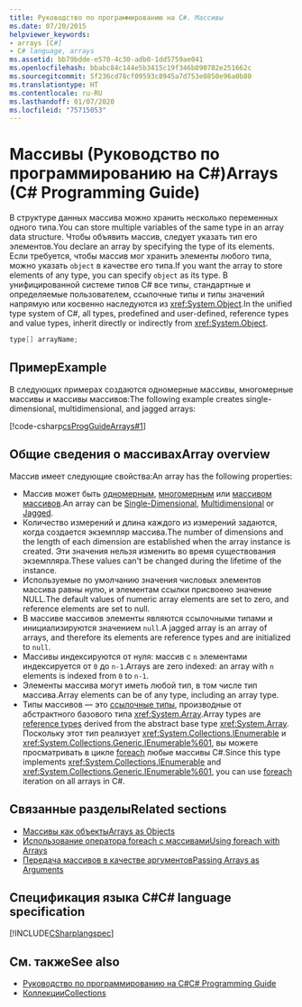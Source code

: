 ```yaml
---
title: Руководство по программированию на C#. Массивы
ms.date: 07/20/2015
helpviewer_keywords:
- arrays [C#]
- C# language, arrays
ms.assetid: bb79bdde-e570-4c30-adb0-1dd5759ae041
ms.openlocfilehash: bbabc84c144e5b3415c19f346b890782e251662c
ms.sourcegitcommit: 5f236cd78cf09593c8945a7d753e0850e96a0b80
ms.translationtype: HT
ms.contentlocale: ru-RU
ms.lasthandoff: 01/07/2020
ms.locfileid: "75715053"
---
```

# <a name="arrays-c-programming-guide"></a><span data-ttu-id="f61b1-102">Массивы (Руководство по программированию на C#)</span><span class="sxs-lookup"><span data-stu-id="f61b1-102">Arrays (C# Programming Guide)</span></span>

<span data-ttu-id="f61b1-103">В структуре данных массива можно хранить несколько переменных одного типа.</span><span class="sxs-lookup"><span data-stu-id="f61b1-103">You can store multiple variables of the same type in an array data structure.</span></span> <span data-ttu-id="f61b1-104">Чтобы объявить массив, следует указать тип его элементов.</span><span class="sxs-lookup"><span data-stu-id="f61b1-104">You declare an array by specifying the type of its elements.</span></span> <span data-ttu-id="f61b1-105">Если требуется, чтобы массив мог хранить элементы любого типа, можно указать `object` в качестве его типа.</span><span class="sxs-lookup"><span data-stu-id="f61b1-105">If you want the array to store elements of any type, you can specify `object` as its type.</span></span> <span data-ttu-id="f61b1-106">В унифицированной системе типов C# все типы, стандартные и определяемые пользователем, ссылочные типы и типы значений напрямую или косвенно наследуются из <xref:System.Object>.</span><span class="sxs-lookup"><span data-stu-id="f61b1-106">In the unified type system of C#, all types, predefined and user-defined, reference types and value types, inherit directly or indirectly from <xref:System.Object>.</span></span>

```csharp
type[] arrayName;
```

## <a name="example"></a><span data-ttu-id="f61b1-107">Пример</span><span class="sxs-lookup"><span data-stu-id="f61b1-107">Example</span></span>

<span data-ttu-id="f61b1-108">В следующих примерах создаются одномерные массивы, многомерные массивы и массивы массивов:</span><span class="sxs-lookup"><span data-stu-id="f61b1-108">The following example creates single-dimensional, multidimensional, and jagged arrays:</span></span>

[!code-csharp[csProgGuideArrays#1](~/samples/snippets/csharp/VS_Snippets_VBCSharp/csProgGuideArrays/CS/Arrays.cs#1)]

## <a name="array-overview"></a><span data-ttu-id="f61b1-109">Общие сведения о массивах</span><span class="sxs-lookup"><span data-stu-id="f61b1-109">Array overview</span></span>

<span data-ttu-id="f61b1-110">Массив имеет следующие свойства:</span><span class="sxs-lookup"><span data-stu-id="f61b1-110">An array has the following properties:</span></span>

- <span data-ttu-id="f61b1-111">Массив может быть [одномерным](single-dimensional-arrays.md), [многомерным](multidimensional-arrays.md) или [массивом массивов](jagged-arrays.md).</span><span class="sxs-lookup"><span data-stu-id="f61b1-111">An array can be [Single-Dimensional](single-dimensional-arrays.md), [Multidimensional](multidimensional-arrays.md) or [Jagged](jagged-arrays.md).</span></span>
- <span data-ttu-id="f61b1-112">Количество измерений и длина каждого из измерений задаются, когда создается экземпляр массива.</span><span class="sxs-lookup"><span data-stu-id="f61b1-112">The number of dimensions and the length of each dimension are established when the array instance is created.</span></span> <span data-ttu-id="f61b1-113">Эти значения нельзя изменить во время существования экземпляра.</span><span class="sxs-lookup"><span data-stu-id="f61b1-113">These values can't be changed during the lifetime of the instance.</span></span>
- <span data-ttu-id="f61b1-114">Используемые по умолчанию значения числовых элементов массива равны нулю, и элементам ссылки присвоено значение NULL.</span><span class="sxs-lookup"><span data-stu-id="f61b1-114">The default values of numeric array elements are set to zero, and reference elements are set to null.</span></span>
- <span data-ttu-id="f61b1-115">В массиве массивов элементы являются ссылочными типами и инициализируются значением `null`.</span><span class="sxs-lookup"><span data-stu-id="f61b1-115">A jagged array is an array of arrays, and therefore its elements are reference types and are initialized to `null`.</span></span>
- <span data-ttu-id="f61b1-116">Массивы индексируются от нуля: массив с `n` элементами индексируется от `0` до `n-1`.</span><span class="sxs-lookup"><span data-stu-id="f61b1-116">Arrays are zero indexed: an array with `n` elements is indexed from `0` to `n-1`.</span></span>
- <span data-ttu-id="f61b1-117">Элементы массива могут иметь любой тип, в том числе тип массива.</span><span class="sxs-lookup"><span data-stu-id="f61b1-117">Array elements can be of any type, including an array type.</span></span>
- <span data-ttu-id="f61b1-118">Типы массивов — это [ссылочные типы](../../language-reference/keywords/reference-types.md), производные от абстрактного базового типа <xref:System.Array>.</span><span class="sxs-lookup"><span data-stu-id="f61b1-118">Array types are [reference types](../../language-reference/keywords/reference-types.md) derived from the abstract base type <xref:System.Array>.</span></span> <span data-ttu-id="f61b1-119">Поскольку этот тип реализует <xref:System.Collections.IEnumerable> и <xref:System.Collections.Generic.IEnumerable%601>, вы можете просматривать в цикле [foreach](../../language-reference/keywords/foreach-in.md) любые массивы C#.</span><span class="sxs-lookup"><span data-stu-id="f61b1-119">Since this type implements <xref:System.Collections.IEnumerable> and <xref:System.Collections.Generic.IEnumerable%601>, you can use [foreach](../../language-reference/keywords/foreach-in.md) iteration on all arrays in C#.</span></span>

## <a name="related-sections"></a><span data-ttu-id="f61b1-120">Связанные разделы</span><span class="sxs-lookup"><span data-stu-id="f61b1-120">Related sections</span></span>

- [<span data-ttu-id="f61b1-121">Массивы как объекты</span><span class="sxs-lookup"><span data-stu-id="f61b1-121">Arrays as Objects</span></span>](arrays-as-objects.md)
- [<span data-ttu-id="f61b1-122">Использование оператора foreach с массивами</span><span class="sxs-lookup"><span data-stu-id="f61b1-122">Using foreach with Arrays</span></span>](using-foreach-with-arrays.md)
- [<span data-ttu-id="f61b1-123">Передача массивов в качестве аргументов</span><span class="sxs-lookup"><span data-stu-id="f61b1-123">Passing Arrays as Arguments</span></span>](passing-arrays-as-arguments.md)

## <a name="c-language-specification"></a><span data-ttu-id="f61b1-124">Спецификация языка C#</span><span class="sxs-lookup"><span data-stu-id="f61b1-124">C# language specification</span></span>

[!INCLUDE[CSharplangspec](~/includes/csharplangspec-md.md)]

## <a name="see-also"></a><span data-ttu-id="f61b1-125">См. также</span><span class="sxs-lookup"><span data-stu-id="f61b1-125">See also</span></span>

- [<span data-ttu-id="f61b1-126">Руководство по программированию на C#</span><span class="sxs-lookup"><span data-stu-id="f61b1-126">C# Programming Guide</span></span>](../index.md)
- [<span data-ttu-id="f61b1-127">Коллекции</span><span class="sxs-lookup"><span data-stu-id="f61b1-127">Collections</span></span>](../concepts/collections.md)
